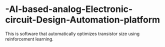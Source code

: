 # -AI-based-analog-Electronic-circuit-Design-Automation-platform
 This is software that automatically optimizes transistor size using reinforcement learning.

